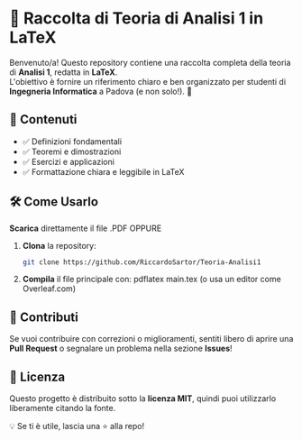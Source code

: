 # 📘 Raccolta di Teoria di Analisi 1 in LaTeX

Benvenuto/a! Questo repository contiene una raccolta completa della teoria di **Analisi 1**, redatta in **LaTeX**.  
L'obiettivo è fornire un riferimento chiaro e ben organizzato per studenti di **Ingegneria Informatica** a Padova (e non solo!). 🚀  

## 📖 Contenuti
- ✅ Definizioni fondamentali  
- ✅ Teoremi e dimostrazioni  
- ✅ Esercizi e applicazioni  
- ✅ Formattazione chiara e leggibile in LaTeX  

## 🛠 Come Usarlo
   **Scarica** direttamente il file .PDF
   OPPURE
1. **Clona** la repository:
   ```sh
   git clone https://github.com/RiccardoSartor/Teoria-Analisi1
2. **Compila** il file principale con:
   pdflatex main.tex
   (o usa un editor come Overleaf.com)

## 📝 Contributi

Se vuoi contribuire con correzioni o miglioramenti, sentiti libero di aprire una **Pull Request** o segnalare un problema nella sezione **Issues**!

## 📜 Licenza

Questo progetto è distribuito sotto la **licenza MIT**, quindi puoi utilizzarlo liberamente citando la fonte.

💡 Se ti è utile, lascia una ⭐ alla repo!
